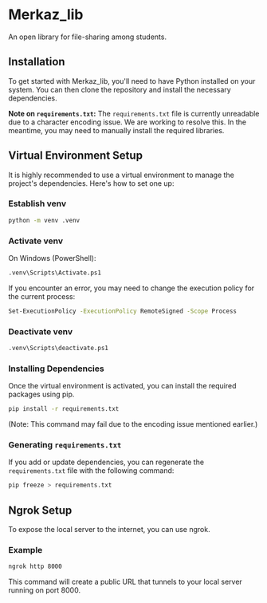 # Merkaz_lib
An open library for file-sharing among students.

## Installation
To get started with Merkaz_lib, you'll need to have Python installed on your system. You can then clone the repository and install the necessary dependencies.

**Note on `requirements.txt`:** The `requirements.txt` file is currently unreadable due to a character encoding issue. We are working to resolve this. In the meantime, you may need to manually install the required libraries.

## Virtual Environment Setup
It is highly recommended to use a virtual environment to manage the project's dependencies. Here's how to set one up:

### Establish venv
```bash
python -m venv .venv
```

### Activate venv
On Windows (PowerShell):
```bash
.venv\Scripts\Activate.ps1
```
If you encounter an error, you may need to change the execution policy for the current process:
```bash
Set-ExecutionPolicy -ExecutionPolicy RemoteSigned -Scope Process
```

### Deactivate venv
```bash
.venv\Scripts\deactivate.ps1
```

### Installing Dependencies
Once the virtual environment is activated, you can install the required packages using pip.
```bash
pip install -r requirements.txt
```
(Note: This command may fail due to the encoding issue mentioned earlier.)

### Generating `requirements.txt`
If you add or update dependencies, you can regenerate the `requirements.txt` file with the following command:
```bash
pip freeze > requirements.txt
```

## Ngrok Setup
To expose the local server to the internet, you can use ngrok.

### Example
```bash
ngrok http 8000
```
This command will create a public URL that tunnels to your local server running on port 8000.
